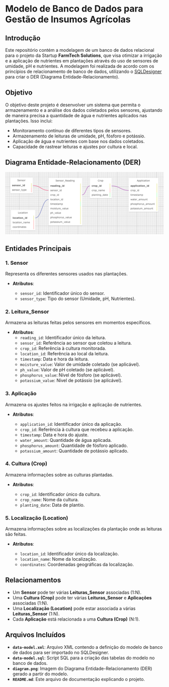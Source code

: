 # Modelo de Banco de Dados para Gestão de Insumos Agrícolas

## Introdução

Este repositório contém a modelagem de um banco de dados relacional para o projeto da Startup **FarmTech Solutions**, que visa otimizar a irrigação e a aplicação de nutrientes em plantações através do uso de sensores de umidade, pH e nutrientes. A modelagem foi realizada de acordo com os princípios de relacionamento de banco de dados, utilizando o [SQLDesigner](https://github.com/ondras/wwwsqldesigner) para criar o DER (Diagrama Entidade-Relacionamento).

## Objetivo

O objetivo deste projeto é desenvolver um sistema que permita o armazenamento e a análise dos dados coletados pelos sensores, ajustando de maneira precisa a quantidade de água e nutrientes aplicados nas plantações. Isso inclui:

- Monitoramento contínuo de diferentes tipos de sensores.
- Armazenamento de leituras de umidade, pH, fósforo e potássio.
- Aplicação de água e nutrientes com base nos dados coletados.
- Capacidade de rastrear leituras e ajustes por cultura e local.

## Diagrama Entidade-Relacionamento (DER)

![Diagrama Entidade-Relacionamento](./diagram.png)

## Entidades Principais

### 1. **Sensor**

Representa os diferentes sensores usados nas plantações.

- **Atributos**:

  - `sensor_id`: Identificador único do sensor.
  - `sensor_type`: Tipo do sensor (Umidade, pH, Nutrientes).

### 2. **Leitura_Sensor**

Armazena as leituras feitas pelos sensores em momentos específicos.

- **Atributos**:
  - `reading_id`: Identificador único da leitura.
  - `sensor_id`: Referência ao sensor que coletou a leitura.
  - `crop_id`: Referência à cultura monitorada.
  - `location_id`: Referência ao local da leitura.
  - `timestamp`: Data e hora da leitura.
  - `moisture_value`: Valor de umidade coletado (se aplicável).
  - `ph_value`: Valor de pH coletado (se aplicável).
  - `phosphorus_value`: Nível de fósforo (se aplicável).
  - `potassium_value`: Nível de potássio (se aplicável).

### 3. **Aplicação**

Armazena os ajustes feitos na irrigação e aplicação de nutrientes.

- **Atributos**:

  - `application_id`: Identificador único da aplicação.
  - `crop_id`: Referência à cultura que recebeu a aplicação.
  - `timestamp`: Data e hora do ajuste.
  - `water_amount`: Quantidade de água aplicada.
  - `phosphorus_amount`: Quantidade de fósforo aplicado.
  - `potassium_amount`: Quantidade de potássio aplicado.

### 4. **Cultura (Crop)**

Armazena informações sobre as culturas plantadas.

- **Atributos**:

  - `crop_id`: Identificador único da cultura.
  - `crop_name`: Nome da cultura.
  - `planting_date`: Data de plantio.

### 5. **Localização (Location)**

Armazena informações sobre as localizações da plantação onde as leituras são feitas.

- **Atributos**:

  - `location_id`: Identificador único da localização.
  - `location_name`: Nome da localização.
  - `coordinates`: Coordenadas geográficas da localização.

## Relacionamentos

- Um **Sensor** pode ter várias **Leituras_Sensor** associadas (1:N).
- Uma **Cultura (Crop)** pode ter várias **Leituras_Sensor** e **Aplicações** associadas (1:N).
- Uma **Localização (Location)** pode estar associada a várias **Leituras_Sensor** (1:N).
- Cada **Aplicação** está relacionada a uma **Cultura (Crop)** (N:1).

## Arquivos Incluídos

- **`data-model.xml`**: Arquivo XML contendo a definição do modelo de banco de dados para ser importado no SQLDesigner.
- **`data-model.sql`**: Script SQL para a criação das tabelas do modelo no banco de dados.
- **`diagram.png`**: Imagem do Diagrama Entidade-Relacionamento (DER) gerado a partir do modelo.
- **`README.md`**: Este arquivo de documentação explicando o projeto.
